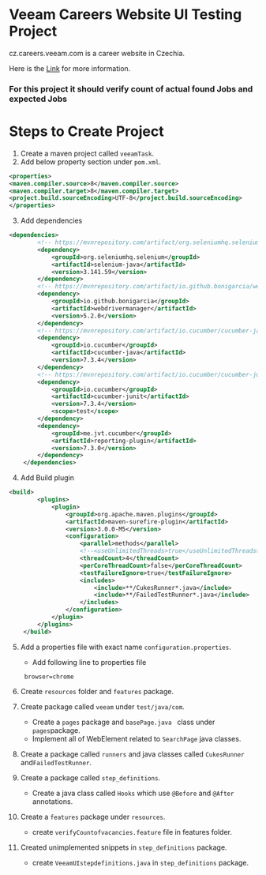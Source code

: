 # Veeam Careers Website UI Testing Project
cz.careers.veeam.com is a career website in Czechia.

Here is the [Link](https://cz.careers.veeam.com/company) for more information.

### For this project it should verify count of actual found Jobs and expected Jobs



# Steps to Create Project
1. Create a maven project called `veeamTask`.
2. Add below property section under `pom.xml`.
```xml
<properties>
<maven.compiler.source>8</maven.compiler.source>
<maven.compiler.target>8</maven.compiler.target>
<project.build.sourceEncoding>UTF-8</project.build.sourceEncoding>
</properties>
```
3. Add dependencies
```xml
<dependencies>
        <!-- https://mvnrepository.com/artifact/org.seleniumhq.selenium/selenium-java -->
        <dependency>
            <groupId>org.seleniumhq.selenium</groupId>
            <artifactId>selenium-java</artifactId>
            <version>3.141.59</version>
        </dependency>
        <!-- https://mvnrepository.com/artifact/io.github.bonigarcia/webdrivermanager -->
        <dependency>
            <groupId>io.github.bonigarcia</groupId>
            <artifactId>webdrivermanager</artifactId>
            <version>5.2.0</version>
        </dependency>
        <!-- https://mvnrepository.com/artifact/io.cucumber/cucumber-java -->
        <dependency>
            <groupId>io.cucumber</groupId>
            <artifactId>cucumber-java</artifactId>
            <version>7.3.4</version>
        </dependency>
        <!-- https://mvnrepository.com/artifact/io.cucumber/cucumber-junit -->
        <dependency>
            <groupId>io.cucumber</groupId>
            <artifactId>cucumber-junit</artifactId>
            <version>7.3.4</version>
            <scope>test</scope>
        </dependency>
        <dependency>
            <groupId>me.jvt.cucumber</groupId>
            <artifactId>reporting-plugin</artifactId>
            <version>7.3.0</version>
        </dependency>
    </dependencies>
```

4. Add Build plugin
```xml
<build>
        <plugins>
            <plugin>
                <groupId>org.apache.maven.plugins</groupId>
                <artifactId>maven-surefire-plugin</artifactId>
                <version>3.0.0-M5</version>
                <configuration>
                    <parallel>methods</parallel>
                    <!--<useUnlimitedThreads>true</useUnlimitedThreads>-->
                    <threadCount>4</threadCount>
                    <perCoreThreadCount>false</perCoreThreadCount>
                    <testFailureIgnore>true</testFailureIgnore>
                    <includes>
                        <include>**/CukesRunner*.java</include>
                        <include>**/FailedTestRunner*.java</include>
                    </includes>
                </configuration>
            </plugin>
        </plugins>
    </build>
```
5. Add a properties file with exact name `configuration.properties`.
    * Add following line to properties file
   ```properties
    browser=chrome
    ```
6. Create `resources` folder and `features` package.
7. Create package called `veeam` under `test/java/com`.
    * Create a `pages` package and `basePage.java ` class under `pages`package.
    * Implement all of WebElement related to `SearchPage` java classes.


8. Create a package called `runners` and java classes called `CukesRunner` and`FailedTestRunner`.
9. Create a package called `step_definitions`.
    * Create a java class called `Hooks` which use `@Before` and `@After` annotations.
10. Create a `features` package under `resources`.
    * create `verifyCountofvacancies.feature` file in features folder.
11. Created unimplemented snippets in `step_definitions` package.
    * create `VeeamUIstepdefinitions.java`  in `step_definitions` package.